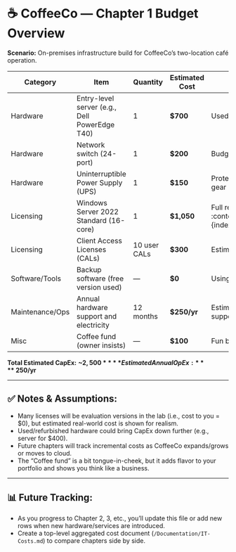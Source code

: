 # ☕ CoffeeCo — Chapter 1 Budget Overview

**Scenario:** On-premises infrastructure build for CoffeeCo’s two-location café operation.

| Category         | Item                                      | Quantity | Estimated Cost | Notes                             |
|------------------|-------------------------------------------|----------|----------------|-----------------------------------|
| Hardware         | Entry-level server (e.g., Dell PowerEdge T40)         | 1        | **$700**       | Used/refurb estimate              |
| Hardware         | Network switch (24-port)                  | 1        | **$200**       | Budget SMB device                 |
| Hardware         | Uninterruptible Power Supply (UPS)        | 1        | **$150**       | Protects server & network gear    |
| Licensing        | Windows Server 2022 Standard (16-core)    | 1        | **$1,050**      | Full retail price estimate :contentReference[oaicite:0]{index=0} |
| Licensing        | Client Access Licenses (CALs)             | 10 user CALs| **$300**       | Estimate for small business       |
| Software/Tools   | Backup software (free version used)       | —        | **$0**         | Using free tier                   |
| Maintenance/Ops  | Annual hardware support and electricity   | 12 months| **$250/yr**    | Estimate for power + support      |
| Misc             | Coffee fund (owner insists)               | —        | **$100**        | Fun budgeting line item           |

**Total Estimated CapEx:** **~$2,500**  
**Estimated Annual OpEx:** **~$250/yr**

---

## ✅ Notes & Assumptions:
- Many licenses will be evaluation versions in the lab (i.e., cost to you = $0), but estimated real-world cost is shown for realism.  
- Used/refurbished hardware could bring CapEx down further (e.g., server for $400).  
- Future chapters will track incremental costs as CoffeeCo expands/grows or moves to cloud.  
- The “Coffee fund” is a bit tongue-in-cheek, but it adds flavor to your portfolio and shows you think like a business.

---

## 📊 Future Tracking:
- As you progress to Chapter 2, 3, etc., you’ll update this file or add new rows when new hardware/services are introduced.  
- Create a top-level aggregated cost document (`/Documentation/IT-Costs.md`) to compare chapters side by side.

